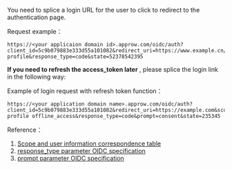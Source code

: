 <IntegrationDetailCard title="Splicing the login authorization link">

You need to splice a login URL for the user to click to redirect to the authentication page.

<ApiMethodSpec method="get" host="https://<your application domain name>.approw.cn" path="/oidc/auth" summary="Splice a link and allow the end user to access it in the browser to initiate an OIDC authorization login request." description="Initiating authorization requires splicing a URL for authorization and letting end-users access it in a browser. The specific parameters are as follows:">

<template slot="queryParams">

<ApiMethodParam name="client_id" type="string" required description="Applicaion ID" />

<ApiMethodParam name="redirect_uri" type="string" required>

Callback link. After the user is successfully authenticated by the OP, the OP will send the authorization code to this address in the form of a URL query. This value **must** appear in the **callback address** of the console configuration, otherwise the OP is not allowed to call back to this address.

</ApiMethodParam>

<ApiMethodParam name="scope" type="string" required>

The requested permission must include **openid**. If you need to **get your phone number** and **email**, you need to include phone email; if you need refresh_token, you need to include offline_access. Please separate multiple scopes with **spaces**. The decoded content of **id_token** will contain fields related to user information corresponding to these scopes.

</ApiMethodParam>

<ApiMethodParam name="response_type" type="string" required description="Return type, fill in code. It means that the OP will return the authorization code after the login is successful." />

<ApiMethodParam name="state" type="string" required description="A random string used to prevent CSRF attacks. If the state value in the response is different from the state value set before the request is sent, it means that it is under attack." />

<ApiMethodParam name="prompt" type="string">

Can be none, login, consent or select_account, which specifies the interaction mode between OP and End-User，**If need refresh_token**，**must consent**。

</ApiMethodParam>

</template>

</ApiMethodSpec>

Request example：

```
https://<your applicaion domain id>.approw.com/oidc/auth?client_id=5c9b079883e333d55a101082&redirect_uri=https://www.example.cn/example&scope=openid profile&response_type=code&state=52378542395
```

**If you need to refresh the access_token later** , please splice the login link in the following way:

Example of login request with refresh token function：

```
https://<your application domain name>.approw.com/oidc/auth?client_id=5c9b079883e333d55a101082&redirect_uri=https://example.com&scope=openid profile offline_access&response_type=code&prompt=consent&state=235345
```

Reference：

1. [Scope and user information correspondence table](/docs/en/concepts/oidc-common-questions.md#information-stored-in-socpe)
2. [response_type parameter OIDC specification](https://openid.net/specs/openid-connect-core-1_0.html#AuthRequest)
3. [prompt parameter OIDC specification](https://openid.net/specs/openid-connect-core-1_0.html#AuthRequest)

</IntegrationDetailCard>
